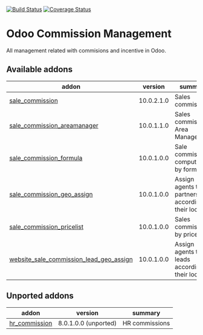 [![Build Status](https://travis-ci.org/OCA/commission.svg?branch=10.0)](https://travis-ci.org/OCA/commission)
[![Coverage Status](https://coveralls.io/repos/OCA/commission/badge.png?branch=10.0)](https://coveralls.io/r/OCA/commission?branch=10.0)

Odoo Commission Management
==========================

All management related with commisions and incentive in Odoo.

[//]: # (addons)

Available addons
----------------
addon | version | summary
--- | --- | ---
[sale_commission](sale_commission/) | 10.0.2.1.0 | Sales commissions
[sale_commission_areamanager](sale_commission_areamanager/) | 10.0.1.1.0 | Sales commission Area Manager
[sale_commission_formula](sale_commission_formula/) | 10.0.1.0.0 | Sale commissions computed by formulas
[sale_commission_geo_assign](sale_commission_geo_assign/) | 10.0.1.0.0 | Assign agents to partners according to their location
[sale_commission_pricelist](sale_commission_pricelist/) | 10.0.1.0.0 | Sales commissions by pricelist
[website_sale_commission_lead_geo_assign](website_sale_commission_lead_geo_assign/) | 10.0.1.0.0 | Assign agents to leads according to their location


Unported addons
---------------
addon | version | summary
--- | --- | ---
[hr_commission](hr_commission/) | 8.0.1.0.0 (unported) | HR commissions

[//]: # (end addons)
